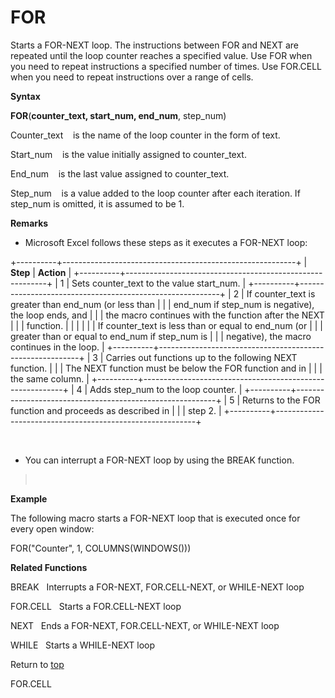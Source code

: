 FOR
===

Starts a FOR-NEXT loop. The instructions between FOR and NEXT are
repeated until the loop counter reaches a specified value. Use FOR when
you need to repeat instructions a specified number of times. Use
FOR.CELL when you need to repeat instructions over a range of cells.

**Syntax**

**FOR**(**counter\_text, start\_num, end\_num**, step\_num)

Counter\_text    is the name of the loop counter in the form of text.

Start\_num    is the value initially assigned to counter\_text.

End\_num    is the last value assigned to counter\_text.

Step\_num    is a value added to the loop counter after each iteration.
If step\_num is omitted, it is assumed to be 1.

**Remarks**

-   Microsoft Excel follows these steps as it executes a FOR-NEXT loop:

+----------+----------------------------------------------------------+
| **Step** | **Action**                                               |
+----------+----------------------------------------------------------+
| 1        | Sets counter\_text to the value start\_num.              |
+----------+----------------------------------------------------------+
| 2        | If counter\_text is greater than end\_num (or less than  |
|          | end\_num if step\_num is negative), the loop ends, and   |
|          | the macro continues with the function after the NEXT     |
|          | function.                                                |
|          |                                                          |
|          | If counter\_text is less than or equal to end\_num (or   |
|          | greater than or equal to end\_num if step\_num is        |
|          | negative), the macro continues in the loop.              |
+----------+----------------------------------------------------------+
| 3        | Carries out functions up to the following NEXT function. |
|          | The NEXT function must be below the FOR function and in  |
|          | the same column.                                         |
+----------+----------------------------------------------------------+
| 4        | Adds step\_num to the loop counter.                      |
+----------+----------------------------------------------------------+
| 5        | Returns to the FOR function and proceeds as described in |
|          | step 2.                                                  |
+----------+----------------------------------------------------------+

 

-   You can interrupt a FOR-NEXT loop by using the BREAK function.

>  

**Example**

The following macro starts a FOR-NEXT loop that is executed once for
every open window:

FOR(\"Counter\", 1, COLUMNS(WINDOWS()))

**Related Functions**

BREAK   Interrupts a FOR-NEXT, FOR.CELL-NEXT, or WHILE-NEXT loop

FOR.CELL   Starts a FOR.CELL-NEXT loop

NEXT   Ends a FOR-NEXT, FOR.CELL-NEXT, or WHILE-NEXT loop

WHILE   Starts a WHILE-NEXT loop

Return to [top](#E)

FOR.CELL

